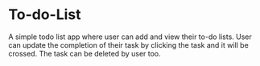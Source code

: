 # To-do-List
A simple todo list app where user can add and view their to-do lists. User can update the completion of their task by clicking the task and it will be crossed. The task can be deleted by user too.
